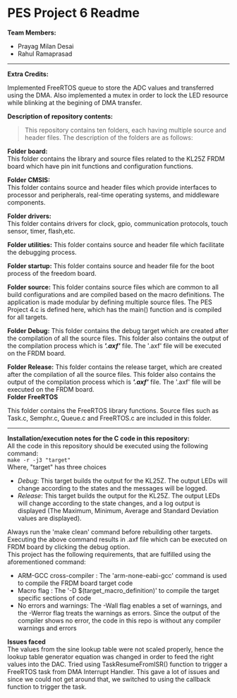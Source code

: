 # PES Project 6 Readme


**Team Members:** 
- Prayag Milan Desai
- Rahul Ramaprasad 


---
**Extra Credits:**  

Implemented FreeRTOS queue to store the ADC values and transferred using the DMA. Also implemented a mutex in order to lock the LED resource while blinking at the begining of DMA transfer.  

**Description of repository contents:**  
>This repository contains ten folders, each having multiple source and header files. The description of the folders are as follows:  

**Folder board:**  
This folder contains the library and source files related to the KL25Z FRDM board which have pin init functions and configuration functions. 

**Folder CMSIS:**  
This folder contains source and header files which provide interfaces to processor and peripherals, real-time operating systems, and middleware components.

**Folder drivers:**  
This folder contains drivers for clock, gpio, communication protocols, touch sensor, timer, flash,etc.

**Folder utilities:** 
This folder contains source and header file which facilitate the debugging process.

**Folder startup:**
This folder contains source and header file for the boot process of the freedom board.

**Folder source:** 
This folder contains source files which are common to all build configurations and are compiled based on the macro definitions. The application is made
modular by defining multiple source files. The PES Project 4.c is defined here, which has the main() function and  is compiled 
for all targets.

**Folder Debug:**
This folder contains the debug target which are created after the compilation of all the source files. This folder also contains the output of the compilation process which is ***'.axf'*** file. The '.axf' file will be executed on the FRDM board.

**Folder Release:**
This folder contains the release target, which are created after the compilation of all the source files. This folder also contains the output of the compilation process which is ***'.axf'*** file. The '.axf' file will be executed on the FRDM board.  
**Folder FreeRTOS**  

This folder contains the FreeRTOS library functions. Source files such as Task.c, Semphr.c, Queue.c and FreeRTOS.c are included in this folder.


---

**Installation/execution notes for the C code in this repository:**  
All the code in this repository should be executed using the following command:  
`make -r -j3 "target"`  
Where, "target" has three choices
- *Debug*: This target builds the output for the KL25Z. The output LEDs will change according to the states and the messages will be logged.   
- *Release*: This target builds the output for the KL25Z. The output LEDs will change according to the state changes, and a log output is displayed (The Maximum, Minimum, Average and Standard Deviation values are displayed).  

   

Always run the 'make clean' command before rebuilding other targets.  
Executing the above command results in .axf file which can be executed on FRDM board by clicking the debug option.  
This project has the following requirements, that are fulfilled using the aforementioned command:  
- ARM-GCC cross-compiler : The 'arm-none-eabi-gcc' command is used to compile the FRDM board target code
- Macro flag : The '-D $(target_macro_definition)' to compile the target specific sections of code 
- No errors and warnings: The -Wall flag enables a set of warnings, and the -Werror flag treats the warnings as errors. Since the output of the compiler shows no error, the code in this repo is without any compiler warnings and errors  


**Issues faced**  
The values from the sine lookup table were not scaled properly, hence the lookup table generator equation was changed in order to feed the right values into the DAC. Tried using TaskResumeFromISR() function to trigger a FreeRTOS task from DMA Interrupt Handler. This gave a lot of issues and since we could not get around that, we switched to using the callback function to trigger the task.  





